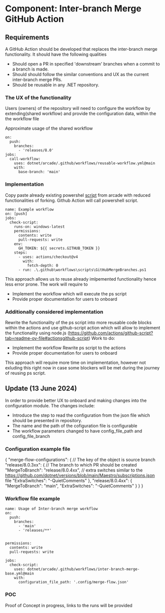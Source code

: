 # Component: Inter-branch Merge GitHub Action

## Requirements

A GitHub Action should be developed that replaces the inter-branch merge functionality. It should have the following qualities

- Should open a PR in specified 'downstream' branches when a commit to a branch is made.
- Should should follow the similar conventions and UX as the current inter-branch merge PRs.
- Should be reusable in any .NET repository.

### The UX of the functionality

Users (owners) of the repository will need to configure the workflow by extending(shared workflow) and provide the configuration data, within the the workflow file

Approximate usage of the shared workflow
```YML
on:
  push:
    branches:
      - 'releases/8.0'
jobs:
  call-workflow:
    uses: dotnet/arcade/.github/workflows/reusable-workflow.yml@main
    with:
      base-branch: 'main'
```

### Implementation
Copy paste already existing powershel [script](https://github.com/dotnet/arcade/blob/main/scripts/GitHubMergeBranches.ps1) from arcade with reduced functionalities of forking.
Github Action will call powershell script.
```YML
name: Example workflow
on: [push]
jobs:
  check-script:
    runs-on: windows-latest
    permissions:
      contents: write
      pull-requests: write
    env: 
      GH_TOKEN: ${{ secrets.GITHUB_TOKEN }}
    steps:
      - uses: actions/checkout@v4
        with:
          fetch-depth: 0
      - run: .\.github\workflows\scripts\GitHubMergeBranches.ps1
```

This approach allows us to reuse already imlpemented functionality hence less error prone.
The work will require to
- Implement the workflow which will execute the ps script
- Provide proper documentation for users to onboard

### Additionally considered implementation
Rewrite the functionality of the ps script into more reusable code blocks within the actions and use github-script action which will allow to implement the functionality using node.js (https://github.com/actions/github-script?tab=readme-ov-file#actionsgithub-script)
Work to do:
- Implement the workflow Rewrite ps script to the actions
- Provide proper documentation for users to onboard 

This approach will require more time on implementation, however not exluding this right now in case some blockers will be met during the journey of reusing ps script.

## Update (13  June 2024)
In order to provide better UX to onboard and making changes into the configuration module. 
The changes include: 
- Introduce the step to read the configuration from the json file which should be presented in repository.
- The name and the path of the cofiguration file is configurable
- The workflow parameters changed to have config_file_path and config_file_branch

### Configuration example file
{
    "merge-flow-configurations": {
        // The key of the object is source branch
        "release/8.0.3xx": {
           // The branch to which PR should be created
            "MergeToBranch": "release/8.0.4xx",
            // extra switches similar to the https://github.com/dotnet/versions/blob/main/Maestro/subscriptions.json file
            "ExtraSwitches": "-QuietComments"
        },
        "release/8.0.4xx": {
            "MergeToBranch": "main",
            "ExtraSwitches": "-QuietComments"
        }
    }
}

### Workflow file example
```YML
name: Usage of Inter-branch merge workflow
on: 
  push:
    branches:
      - 'main'
      - 'releases/**'


permissions:
  contents: write
  pull-requests: write

jobs:
  check-script:
    uses: dotnet/arcade/.github/workflows/inter-branch-merge-base.yml@main
    with:
      configuration_file_path: '.config/merge-flow.json'
```

### POC
Proof of Concept in progress, links to the runs will be provided